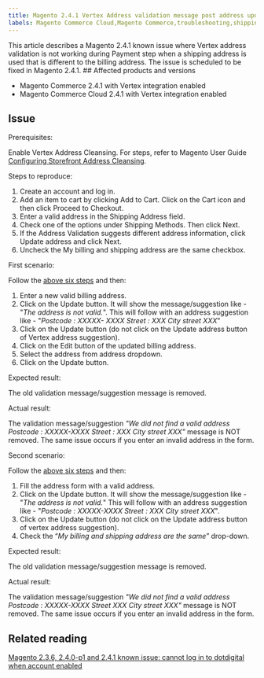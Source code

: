 ```yaml
---
title: Magento 2.4.1 Vertex Address validation message post address update
labels: Magento Commerce Cloud,Magento Commerce,troubleshooting,shipping,Vertex,2.4.1,billing
---
```


This article describes a Magento 2.4.1 known issue where Vertex address validation is not working during Payment step when a shipping address is used that is different to the billing address. The issue is scheduled to be fixed in Magento 2.4.1. ## Affected products and versions

* Magento Commerce 2.4.1 with Vertex integration enabled
* Magento Commerce Cloud 2.4.1 with Vertex integration enabled

## Issue

Prerequisites:

Enable Vertex Address Cleansing. For steps, refer to Magento User Guide [Configuring Storefront Address Cleansing](https://docs.magento.com/user-guide/tax/vertex-configure-address.html).

Steps to reproduce:

<ol><li id="first_sixth">Create an account and log in.</li><li>Add an item to cart by clicking Add to Cart. Click on the Cart icon and then click Proceed to Checkout. 
</li><li>Enter a valid address in the Shipping Address field.</li><li>Check one of the options under Shipping Methods. Then click Next.</li><li>If the Address Validation suggests different address information, click Update address and click Next.</li><li>Uncheck the My billing and shipping address are the same checkbox.</li></ol>

First scenario:  

Follow the [above six steps](https://support.magento.com/hc/en-us/articles/360050139631#first_sixth) and then:

1. Enter a new valid billing address. 
1. Click on the Update button. It will show the message/suggestion like - "_The address is not valid._". This will follow with an address suggestion like - "_Postcode : XXXXX- XXXX Street : XXX City street XXX_"
1. Click on the Update button (do not click on the Update address button of Vertex address suggestion).
1. Click on the Edit button of the updated billing address.
1. Select the address from address dropdown.
1. Click on the Update button.

Expected result:

The old validation message/suggestion message is removed.

Actual result:

The validation message/suggestion _"We did not find a valid address Postcode : XXXXX-XXXX Street : XXX City street XXX"_ message is NOT removed. The same issue occurs if you enter an invalid address in the form.

Second scenario:  

Follow the [above six steps](https://support.magento.com/hc/en-us/articles/360050139631#first_sixth) and then:

1. Fill the address form with a valid address. 
1. Click on the Update button. It will show the message/suggestion like - "_The address is not valid._" This will follow with an address suggestion like - "_Postcode : XXXXX-XXXX Street : XXX City street XXX_".
1. Click on the Update button (do not click on the Update address button of vertex address suggestion).
1. Check the “_My billing and shipping address are the same_” drop-down.

Expected result:

The old validation message/suggestion message is removed.

Actual result:

The validation message/suggestion _"We did not find a valid address Postcode : XXXXX-XXXX Street  XXX City street XXX"_ message is NOT removed. The same issue occurs if you enter an invalid address in the form.

## Related reading

[Magento 2.3.6, 2.4.0-p1 and 2.4.1 known issue: cannot log in to dotdigital when account enabled](https://support.magento.com/hc/en-us/articles/360050092291)